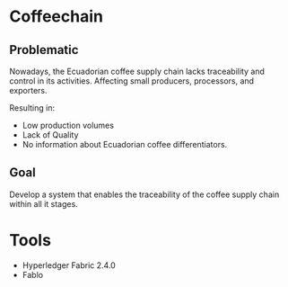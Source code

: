 # Coffeechain

## Problematic

Nowadays, the Ecuadorian coffee supply chain lacks traceability and control in its activities. Affecting small producers, processors, and exporters.

Resulting in:

- Low production volumes
- Lack of Quality
- No information about Ecuadorian coffee differentiators.

## Goal

Develop a system that enables the traceability of the coffee supply chain within all it stages.


# Tools
- Hyperledger Fabric 2.4.0
- Fablo
